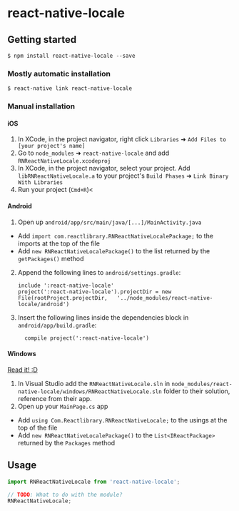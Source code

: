 
# react-native-locale

## Getting started

`$ npm install react-native-locale --save`

### Mostly automatic installation

`$ react-native link react-native-locale`

### Manual installation


#### iOS

1. In XCode, in the project navigator, right click `Libraries` ➜ `Add Files to [your project's name]`
2. Go to `node_modules` ➜ `react-native-locale` and add `RNReactNativeLocale.xcodeproj`
3. In XCode, in the project navigator, select your project. Add `libRNReactNativeLocale.a` to your project's `Build Phases` ➜ `Link Binary With Libraries`
4. Run your project (`Cmd+R`)<

#### Android

1. Open up `android/app/src/main/java/[...]/MainActivity.java`
  - Add `import com.reactlibrary.RNReactNativeLocalePackage;` to the imports at the top of the file
  - Add `new RNReactNativeLocalePackage()` to the list returned by the `getPackages()` method
2. Append the following lines to `android/settings.gradle`:
  	```
  	include ':react-native-locale'
  	project(':react-native-locale').projectDir = new File(rootProject.projectDir, 	'../node_modules/react-native-locale/android')
  	```
3. Insert the following lines inside the dependencies block in `android/app/build.gradle`:
  	```
      compile project(':react-native-locale')
  	```

#### Windows
[Read it! :D](https://github.com/ReactWindows/react-native)

1. In Visual Studio add the `RNReactNativeLocale.sln` in `node_modules/react-native-locale/windows/RNReactNativeLocale.sln` folder to their solution, reference from their app.
2. Open up your `MainPage.cs` app
  - Add `using Com.Reactlibrary.RNReactNativeLocale;` to the usings at the top of the file
  - Add `new RNReactNativeLocalePackage()` to the `List<IReactPackage>` returned by the `Packages` method


## Usage
```javascript
import RNReactNativeLocale from 'react-native-locale';

// TODO: What to do with the module?
RNReactNativeLocale;
```
  